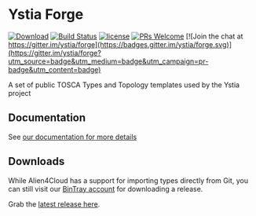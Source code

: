 # Ystia Forge

[![Download](https://api.bintray.com/packages/ystia/forge/distributions/images/download.svg?version=2.2.0)](https://bintray.com/ystia/forge/distributions/2.2.0/link) [![Build Status](https://travis-ci.org/ystia/forge.svg?branch=release/2.2)](https://travis-ci.org/ystia/forge) [![license](https://img.shields.io/github/license/ystia/forge.svg)](https://github.com/ystia/forge/blob/develop/LICENSE) [![PRs Welcome](https://img.shields.io/badge/PRs-welcome-brightgreen.svg?style=flat-square)](http://makeapullrequest.com) [![Join the chat at https://gitter.im/ystia/forge](https://badges.gitter.im/ystia/forge.svg)](https://gitter.im/ystia/forge?utm_source=badge&utm_medium=badge&utm_campaign=pr-badge&utm_content=badge)

A set of public TOSCA Types and Topology templates used by the Ystia project

## Documentation

See [our documentation for more details](https://github.com/ystia/forge/blob/develop/org/ystia/README.rst)

## Downloads

While Alien4Cloud has a support for importing types directly from Git, you can still visit our [BinTray account](https://bintray.com/ystia/forge/distributions) for downloading a release.

Grab the [latest release here](https://bintray.com/ystia/forge/distributions/_latestVersion).
